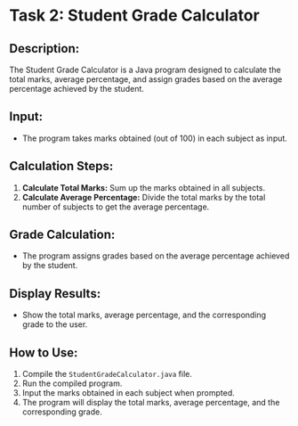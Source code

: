 # Task 2: Student Grade Calculator

## Description:
The Student Grade Calculator is a Java program designed to calculate the total marks, average percentage, and assign grades based on the average percentage achieved by the student.

## Input:
- The program takes marks obtained (out of 100) in each subject as input.

## Calculation Steps:
1. **Calculate Total Marks:** Sum up the marks obtained in all subjects.
2. **Calculate Average Percentage:** Divide the total marks by the total number of subjects to get the average percentage.

## Grade Calculation:
- The program assigns grades based on the average percentage achieved by the student.

## Display Results:
- Show the total marks, average percentage, and the corresponding grade to the user.

## How to Use:
1. Compile the `StudentGradeCalculator.java` file.
2. Run the compiled program.
3. Input the marks obtained in each subject when prompted.
4. The program will display the total marks, average percentage, and the corresponding grade.
